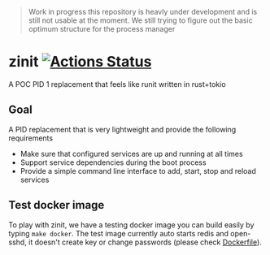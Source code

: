 > Work in progress
this repository is heavly under development and is still not usable at the moment. We still trying to figure out the basic optimum structure for the process manager

# zinit [![Actions Status](https://github.com/threefoldtech/zosv2/workflows/build/badge.svg)](https://github.com/threefoldtech/zinit/actions)
A POC PID 1 replacement that feels like runit written in rust+tokio

## Goal
A PID replacement that is very lightweight and provide the following requirements
- Make sure that configured services are up and running at all times
- Support service dependencies during the boot process
- Provide a simple command line interface to add, start, stop and reload services

## Test docker image
To play with zinit, we have a testing docker image you can build easily by typing `make docker`.
The test image currently auto starts redis and open-sshd, it doesn't create key or change passwords (please check [Dockerfile](Dockerfile)).
